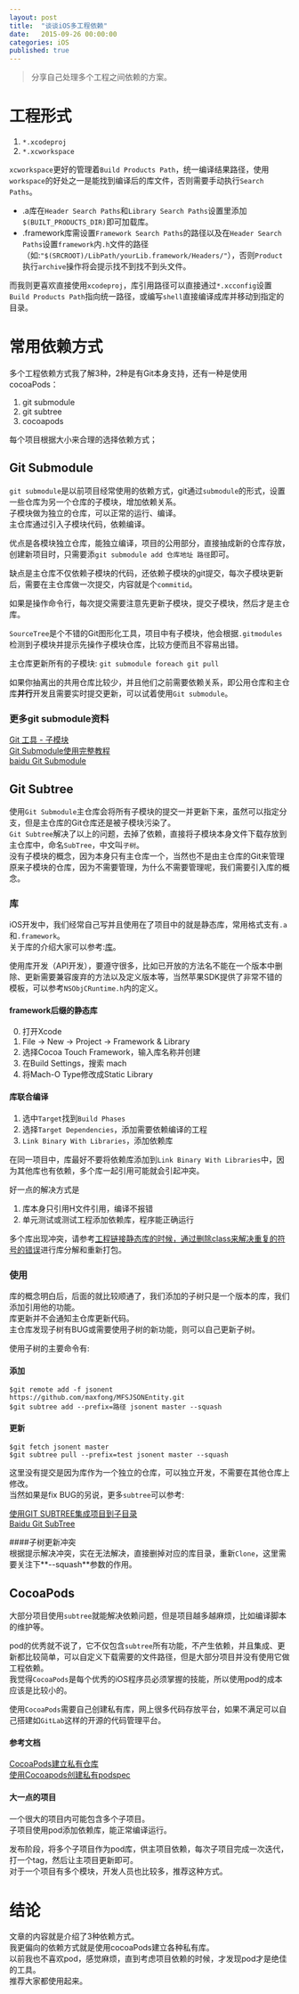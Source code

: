 ```yaml
---
layout: post
title:  "谈谈iOS多工程依赖"
date:   2015-09-26 00:00:00
categories: iOS
published: true
---
```


>分享自己处理多个工程之间依赖的方案。

# 工程形式
1. `*.xcodeproj`
2. `*.xcworkspace`

`xcworkspace`更好的管理着`Build Products Path`，统一编译结果路径，使用`workspace`的好处之一是能找到编译后的库文件，否则需要手动执行`Search Paths`。

* .a库在`Header Search Paths`和`Library Search Paths`设置里添加`$(BUILT_PRODUCTS_DIR)`即可加载库。
* .framework库需设置`Framework Search Paths`的路径以及在`Header Search Paths`设置`framework`内`.h`文件的路径（如:`"$(SRCROOT)/LibPath/yourLib.framework/Headers/"`），否则`Product`执行`archive`操作将会提示找不到找不到头文件。

而我则更喜欢直接使用`xcodeproj`，库引用路径可以直接通过`*.xcconfig`设置`Build Products Path`指向统一路径，或编写`shell`直接编译成库并移动到指定的目录。

# 常用依赖方式

多个工程依赖方式我了解3种，2种是有Git本身支持，还有一种是使用cocoaPods：

1. git submodule
2. git subtree
3. cocoapods

每个项目根据大小来合理的选择依赖方式；  

## Git Submodule

`git submodule`是以前项目经常使用的依赖方式，git通过`submodule`的形式，设置一些仓库为另一个仓库的子模块，增加依赖关系。  
子模块做为独立的仓库，可以正常的运行、编译。  
主仓库通过引入子模块代码，依赖编译。  

优点是各模块独立仓库，能独立编译，项目的公用部分，直接抽成新的仓库存放，创建新项目时，只需要添`git submodule add 仓库地址 路径`即可。  

缺点是主仓库不仅依赖子模块的代码，还依赖子模块的git提交，每次子模块更新后，需要在主仓库做一次提交，内容就是个`commitid`。  

如果是操作命令行，每次提交需要注意先更新子模块，提交子模块，然后才是主仓库。 
 
`SourceTree`是个不错的Git图形化工具，项目中有子模块，他会根据`.gitmodules`检测到子模块并提示先操作子模块仓库，比较方便而且不容易出错。  

主仓库更新所有的子模块: `git submodule foreach git pull`

如果你抽离出的共用仓库比较少，并且他们之前需要依赖关系，即公用仓库和主仓库**并行**开发且需要实时提交更新，可以试着使用`Git submodule`。  

### 更多git submodule资料
[Git 工具 - 子模块](https://git-scm.com/book/zh/v1/Git-工具-子模块)  
[Git Submodule使用完整教程](http://www.kafeitu.me/git/2012/03/27/git-submodule.html)  
[baidu Git Submodule](http://www.baidu.com/s?ie=UTF-8&wd=git%20submodule)

## Git Subtree

使用`Git Submodule`主仓库会将所有子模块的提交一并更新下来，虽然可以指定分支，但是主仓库的Git仓库还是被子模块污染了。  
`Git Subtree`解决了以上的问题，去掉了依赖，直接将子模块本身文件下载存放到主仓库中，命名`SubTree`，中文叫`子树`。  
没有子模块的概念，因为本身只有主仓库一个，当然也不是由主仓库的Git来管理原来子模块的仓库，因为不需要管理，为什么不需要管理呢，我们需要引入库的概念。  

### 库
iOS开发中，我们经常自己写并且使用在了项目中的就是静态库，常用格式支有`.a`和`.framework`。  
关于库的介绍大家可以参考:[库](http://casatwy.com/ku.html)。  

使用库开发（API开发），要遵守很多，比如已开放的方法名不能在一个版本中删除、更新需要兼容废弃的方法以及定义版本等，当然苹果SDK提供了非常不错的模板，可以参考`NSObjCRuntime.h`内的定义。  

#### framework后缀的静态库
0. 打开Xcode
1. File -> New -> Project -> Framework & Library
2. 选择Cocoa Touch Framework，输入库名称并创建
3. 在Build Settings，搜索 mach
4. 将Mach-O Type修改成Static Library

#### 库联合编译

1. 选中`Target`找到`Build Phases`
2. 选择`Target Dependencies`，添加需要依赖编译的工程
3. `Link Binary With Libraries`，添加依赖库

在同一项目中，库最好不要将依赖库添加到`Link Binary With Libraries`中，因为其他库也有依赖，多个库一起引用可能就会引起冲突。  

好一点的解决方式是

1. 库本身只引用H文件引用，编译不报错
2. 单元测试或测试工程添加依赖库，程序能正确运行

多个库出现冲突，请参考[工程链接静态库的时候，通过删除class来解决重复的符号的错误](http://blog.csdn.net/hherima/article/details/23949413)进行库分解和重新打包。  


### 使用
库的概念明白后，后面的就比较顺通了，我们添加的子树只是一个版本的库，我们添加引用他的功能。  
库更新并不会通知主仓库更新代码。  
主仓库发现子树有BUG或需要使用子树的新功能，则可以自己更新子树。  

使用子树的主要命令有:  

#### 添加   

	$git remote add -f jsonent https://github.com/maxfong/MFSJSONEntity.git 
	$git subtree add --prefix=路径 jsonent master --squash

#### 更新
	
	$git fetch jsonent master 
	$git subtree pull --prefix=test jsonent master --squash

这里没有提交是因为库作为一个独立的仓库，可以独立开发，不需要在其他仓库上修改。  
当然如果是fix BUG的另说，更多`subtree`可以参考:  

[使用GIT SUBTREE集成项目到子目录](http://aoxuis.me/post/2013-08-06-git-subtree)  
[Baidu Git SubTree](https://www.baidu.com/s?ie=UTF-8&wd=git%20subtree)

####子树更新冲突  
根据提示解决冲突，实在无法解决，直接删掉对应的库目录，重新`Clone`，这里需要关注下**--squash**参数的作用。  

## CocoaPods

大部分项目使用`subtree`就能解决依赖问题，但是项目越多越麻烦，比如编译脚本的维护等。   

pod的优秀就不说了，它不仅包含`subtree`所有功能，不产生依赖，并且集成、更新都比较简单，可以自定义下载需要的文件路径，但是大部分项目并没有使用它做工程依赖。  
我觉得`CocoaPods`是每个优秀的iOS程序员必须掌握的技能，所以使用pod的成本应该是比较小的。  

使用`CocoaPods`需要自己创建私有库，网上很多代码存放平台，如果不满足可以自己搭建如`GitLab`这样的开源的代码管理平台。  

#### 参考文档 

[CocoaPods建立私有仓库](http://blog.csdn.net/agdsdl/article/details/45218987)  
[使用Cocoapods创建私有podspec](http://blog.wtlucky.com/blog/2015/02/26/create-private-podspec/)

#### 大一点的项目

一个很大的项目内可能包含多个子项目。  
子项目使用pod添加依赖库，能正常编译运行。  

发布阶段，将多个子项目作为pod库，供主项目依赖，每次子项目完成一次迭代，打一个tag，然后让主项目更新即可。    
对于一个项目有多个模块，开发人员也比较多，推荐这种方式。  

# 结论

文章的内容就是介绍了3种依赖方式。  
我更偏向的依赖方式就是使用cocoaPods建立各种私有库。  
以前我也不喜欢pod，感觉麻烦，直到考虑项目依赖的时候，才发现pod才是绝佳的工具。  
推荐大家都使用起来。  
